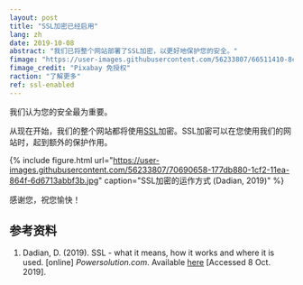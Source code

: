 ```yaml
---
layout: post
title: "SSL加密已经启用"
lang: zh
date: 2019-10-08
abstract: "我们已将整个网站部署了SSL加密，以更好地保护您的安全。"
fimage: "https://user-images.githubusercontent.com/56233807/66511410-8ca8f380-eadf-11e9-9139-264a18fd46f3.jpg"
fimage_credit: "Pixabay 免授权"
raction: "了解更多"
ref: ssl-enabled
---
```


我们认为您的安全最为重要。

从现在开始，我们的整个网站都将使用[SSL](https://en.wikipedia.org/wiki/Transport_Layer_Security)加密。SSL加密可以在您使用我们的网站时，起到额外的保护作用。

{% include figure.html url="https://user-images.githubusercontent.com/56233807/70690658-177db880-1cf2-11ea-864f-6d6713abbf3b.jpg" caption="SSL加密的运作方式 (Dadian, 2019)" %}

感谢您，祝您愉快！

## 参考资料
1. Dadian, D. (2019). SSL - what it means, how it works and where it is used. [online] *Powersolution.com*. Available [here](https://www.powersolution.com/ssl-what-it-means-how-it-works-whereused/) [Accessed 8 Oct. 2019].
